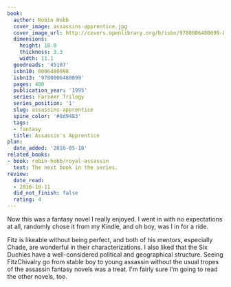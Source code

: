 ```yaml
---
book:
  author: Robin Hobb
  cover_image: assassins-apprentice.jpg
  cover_image_url: http://covers.openlibrary.org/b/isbn/9780006480099-L.jpg
  dimensions:
    height: 18.0
    thickness: 3.3
    width: 11.1
  goodreads: '45107'
  isbn10: 0006480098
  isbn13: '9780006480099'
  pages: 480
  publication_year: '1995'
  series: Farseer Trilogy
  series_position: '1'
  slug: assassins-apprentice
  spine_color: '#8d9483'
  tags:
  - fantasy
  title: Assassin's Apprentice
plan:
  date_added: '2016-05-18'
related_books:
- book: robin-hobb/royal-assassin
  text: The next book in the series.
review:
  date_read:
  - 2016-10-11
  did_not_finish: false
  rating: 4
---
```


Now this was a fantasy novel I really enjoyed. I went in with no expectations at all, randomly chose it from my Kindle, and oh boy, was I in for a ride.

Fitz is likeable without being perfect, and both of his mentors, especially Chade, are wonderful in their characterizations. I also liked that the Six Duchies have a well-considered political and geographical structure. Seeing FitzChivalry go from stable boy to young assassin without the usual tropes of the assassin fantasy novels was a treat. I'm fairly sure I'm going to read the other novels, too.
